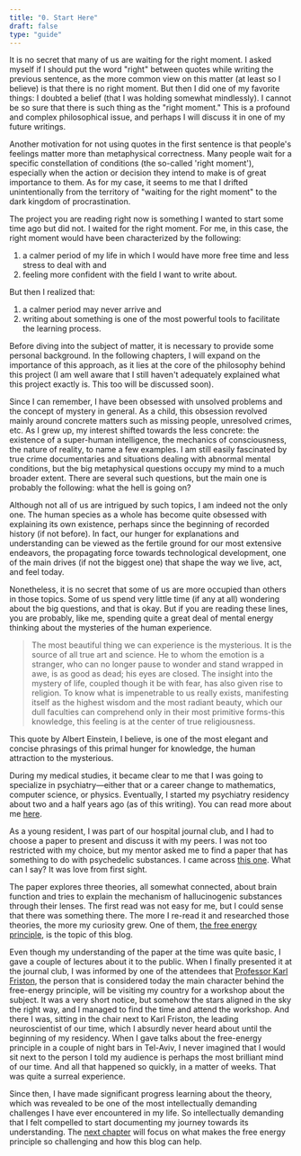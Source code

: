 ```yaml
---
title: "0. Start Here"
draft: false
type: "guide"
---
```


It is no secret that many of us are waiting for the right moment. I asked myself if I should put the word "right" between quotes while writing the previous sentence, as the more common view on this matter (at least so I believe) is that there is no right moment. But then I did one of my favorite things: I doubted a belief (that I was holding somewhat mindlessly). I cannot be so sure that there is such thing as the "right moment." This is a profound and complex philosophical issue, and perhaps I will discuss it in one of my future writings.

Another motivation for not using quotes in the first sentence is that people's feelings matter more than metaphysical correctness. Many people wait for a specific constellation of conditions (the so-called 'right moment'), especially when the action or decision they intend to make is of great importance to them. As for my case, it seems to me that I drifted unintentionally from the territory of "waiting for the right moment" to the dark kingdom of procrastination.

The project you are reading right now is something I wanted to start some time ago but did not. I waited for the right moment. For me, in this case, the right moment would have been characterized by the following:

1. a calmer period of my life in which I would have more free time and less stress to deal with and
2. feeling more confident with the field I want to write about.

But then I realized that:

1. a calmer period may never arrive and
2. writing about something is one of the most powerful tools to facilitate the learning process.

Before diving into the subject of matter, it is necessary to provide some personal background. In the following chapters, I will expand on the importance of this approach, as it lies at the core of the philosophy behind this project (I am well aware that I still haven't adequately explained what this project exactly is. This too will be discussed soon).

Since I can remember, I have been obsessed with unsolved problems and the concept of mystery in general. As a child, this obsession revolved mainly around concrete matters such as missing people, unresolved crimes, etc. As I grew up, my interest shifted towards the less concrete: the existence of a super-human intelligence, the mechanics of consciousness, the nature of reality, to name a few examples. I am still easily fascinated by true crime documentaries and situations dealing with abnormal mental conditions, but the big metaphysical questions occupy my mind to a much broader extent. There are several such questions, but the main one is probably the following: what the hell is going on?

Although not all of us are intrigued by such topics, I am indeed not the only one. The human species as a whole has become quite obsessed with explaining its own existence, perhaps since the beginning of recorded history (if not before). In fact, our hunger for explanations and understanding can be viewed as the fertile ground for our most extensive endeavors, the propagating force towards technological development, one of the main drives (if not the biggest one) that shape the way we live, act, and feel today.

Nonetheless, it is no secret that some of us are more occupied than others in those topics. Some of us spend very little time (if any at all) wondering about the big questions, and that is okay. But if you are reading these lines, you are probably, like me, spending quite a great deal of mental energy thinking about the mysteries of the human experience.

> The most beautiful thing we can experience is the mysterious. It is the source of all true art and science. He to whom the emotion is a stranger, who can no longer pause to wonder and stand wrapped in awe, is as good as dead; his eyes are closed. The insight into the mystery of life, coupled though it be with fear, has also given rise to religion. To know what is impenetrable to us really exists, manifesting itself as the highest wisdom and the most radiant beauty, which our dull faculties can comprehend only in their most primitive forms-this knowledge, this feeling is at the center of true religiousness.

This quote by Albert Einstein, I believe, is one of the most elegant and concise phrasings of this primal hunger for knowledge, the human attraction to the mysterious.

During my medical studies, it became clear to me that I was going to specialize in psychiatry—either that or a career change to mathematics, computer science, or physics. Eventually, I started my psychiatry residency about two and a half years ago (as of this writing). You can read more about me [here](https://idankor.com/about).

As a young resident, I was part of our hospital journal club, and I had to choose a paper to present and discuss it with my peers. I was not too restricted with my choice, but my mentor asked me to find a paper that has something to do with psychedelic substances. I came across [this one](https://www.example.com). What can I say? It was love from first sight.

The paper explores three theories, all somewhat connected, about brain function and tries to explain the mechanism of hallucinogenic substances through their lenses. The first read was not easy for me, but I could sense that there was something there. The more I re-read it and researched those theories, the more my curiosity grew. One of them, [the free energy principle](https://en.wikipedia.org/wiki/Free_energy_principle), is the topic of this blog.

Even though my understanding of the paper at the time was quite basic, I gave a couple of lectures about it to the public. When I finally presented it at the journal club, I was informed by one of the attendees that [Professor Karl Friston](https://en.wikipedia.org/wiki/Karl_J._Friston), the person that is considered today the main character behind the free-energy principle, will be visiting my country for a workshop about the subject. It was a very short notice, but somehow the stars aligned in the sky the right way, and I managed to find the time and attend the workshop. And there I was, sitting in the chair next to Karl Friston, the leading neuroscientist of our time, which I absurdly never heard about until the beginning of my residency. When I gave talks about the free-energy principle in a couple of night bars in Tel-Aviv, I never imagined that I would sit next to the person I told my audience is perhaps the most brilliant mind of our time. And all that happened so quickly, in a matter of weeks. That was quite a surreal experience.

Since then, I have made significant progress learning about the theory, which was revealed to be one of the most intellectually demanding challenges I have ever encountered in my life. So intellectually demanding that I felt compelled to start documenting my journey towards its understanding. The [next chapter](/chapters/1-the-problem) will focus on what makes the free energy principle so challenging and how this blog can help.
